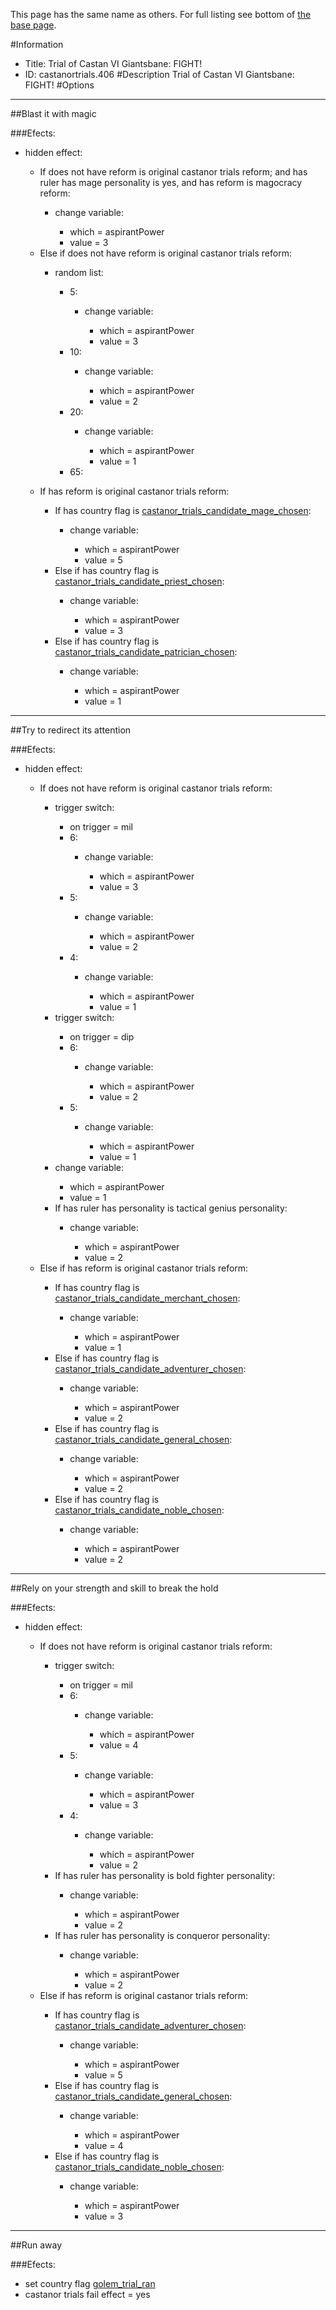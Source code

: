This page has the same name as others. For full listing see bottom of [the base page](trial_of_castan_vi_giantsbane.md).

#Information
 - Title: Trial of Castan VI Giantsbane: FIGHT!
 - ID: castanortrials.406
#Description
Trial of Castan VI Giantsbane: FIGHT!
#Options

___
##Blast it with magic

###Efects:<ul><li>hidden effect:</li><ul><li>If does not have reform is original castanor trials reform; and has ruler has mage personality is yes, and has reform is magocracy reform:</li><ul><li>change variable:</li><ul><li>which = aspirantPower</li><li>value = 3</li></ul></ul><li>Else if does not have reform is original castanor trials reform:</li><ul><li>random list:</li><ul><li>5:</li><ul><li>change variable:</li><ul><li>which = aspirantPower</li><li>value = 3</li></ul></ul><li>10:</li><ul><li>change variable:</li><ul><li>which = aspirantPower</li><li>value = 2</li></ul></ul><li>20:</li><ul><li>change variable:</li><ul><li>which = aspirantPower</li><li>value = 1</li></ul></ul><li>65:</li><ul></ul></ul></ul><li>If has reform is original castanor trials reform:</li><ul><li>If has country flag is [castanor_trials_candidate_mage_chosen](../flags/castanor_trials_candidate_mage_chosen.md):</li><ul><li>change variable:</li><ul><li>which = aspirantPower</li><li>value = 5</li></ul></ul><li>Else if has country flag is [castanor_trials_candidate_priest_chosen](../flags/castanor_trials_candidate_priest_chosen.md):</li><ul><li>change variable:</li><ul><li>which = aspirantPower</li><li>value = 3</li></ul></ul><li>Else if has country flag is [castanor_trials_candidate_patrician_chosen](../flags/castanor_trials_candidate_patrician_chosen.md):</li><ul><li>change variable:</li><ul><li>which = aspirantPower</li><li>value = 1</li></ul></ul></ul></ul></ul>

___
##Try to redirect its attention

###Efects:<ul><li>hidden effect:</li><ul><li>If does not have reform is original castanor trials reform:</li><ul><li>trigger switch:</li><ul><li>on trigger = mil</li><li>6:</li><ul><li>change variable:</li><ul><li>which = aspirantPower</li><li>value = 3</li></ul></ul><li>5:</li><ul><li>change variable:</li><ul><li>which = aspirantPower</li><li>value = 2</li></ul></ul><li>4:</li><ul><li>change variable:</li><ul><li>which = aspirantPower</li><li>value = 1</li></ul></ul></ul><li>trigger switch:</li><ul><li>on trigger = dip</li><li>6:</li><ul><li>change variable:</li><ul><li>which = aspirantPower</li><li>value = 2</li></ul></ul><li>5:</li><ul><li>change variable:</li><ul><li>which = aspirantPower</li><li>value = 1</li></ul></ul></ul><li>change variable:</li><ul><li>which = aspirantPower</li><li>value = 1</li></ul><li>If has ruler has personality is tactical genius personality:</li><ul><li>change variable:</li><ul><li>which = aspirantPower</li><li>value = 2</li></ul></ul></ul><li>Else if has reform is original castanor trials reform:</li><ul><li>If has country flag is [castanor_trials_candidate_merchant_chosen](../flags/castanor_trials_candidate_merchant_chosen.md):</li><ul><li>change variable:</li><ul><li>which = aspirantPower</li><li>value = 1</li></ul></ul><li>Else if has country flag is [castanor_trials_candidate_adventurer_chosen](../flags/castanor_trials_candidate_adventurer_chosen.md):</li><ul><li>change variable:</li><ul><li>which = aspirantPower</li><li>value = 2</li></ul></ul><li>Else if has country flag is [castanor_trials_candidate_general_chosen](../flags/castanor_trials_candidate_general_chosen.md):</li><ul><li>change variable:</li><ul><li>which = aspirantPower</li><li>value = 2</li></ul></ul><li>Else if has country flag is [castanor_trials_candidate_noble_chosen](../flags/castanor_trials_candidate_noble_chosen.md):</li><ul><li>change variable:</li><ul><li>which = aspirantPower</li><li>value = 2</li></ul></ul></ul></ul></ul>

___
##Rely on your strength and skill to break the hold

###Efects:<ul><li>hidden effect:</li><ul><li>If does not have reform is original castanor trials reform:</li><ul><li>trigger switch:</li><ul><li>on trigger = mil</li><li>6:</li><ul><li>change variable:</li><ul><li>which = aspirantPower</li><li>value = 4</li></ul></ul><li>5:</li><ul><li>change variable:</li><ul><li>which = aspirantPower</li><li>value = 3</li></ul></ul><li>4:</li><ul><li>change variable:</li><ul><li>which = aspirantPower</li><li>value = 2</li></ul></ul></ul><li>If has ruler has personality is bold fighter personality:</li><ul><li>change variable:</li><ul><li>which = aspirantPower</li><li>value = 2</li></ul></ul><li>If has ruler has personality is conqueror personality:</li><ul><li>change variable:</li><ul><li>which = aspirantPower</li><li>value = 2</li></ul></ul></ul><li>Else if has reform is original castanor trials reform:</li><ul><li>If has country flag is [castanor_trials_candidate_adventurer_chosen](../flags/castanor_trials_candidate_adventurer_chosen.md):</li><ul><li>change variable:</li><ul><li>which = aspirantPower</li><li>value = 5</li></ul></ul><li>Else if has country flag is [castanor_trials_candidate_general_chosen](../flags/castanor_trials_candidate_general_chosen.md):</li><ul><li>change variable:</li><ul><li>which = aspirantPower</li><li>value = 4</li></ul></ul><li>Else if has country flag is [castanor_trials_candidate_noble_chosen](../flags/castanor_trials_candidate_noble_chosen.md):</li><ul><li>change variable:</li><ul><li>which = aspirantPower</li><li>value = 3</li></ul></ul></ul></ul></ul>

___
##Run away

###Efects:<ul><li>set country flag [golem_trial_ran](../flags/golem_trial_ran.md)</li><li>castanor trials fail effect = yes</li></ul>
